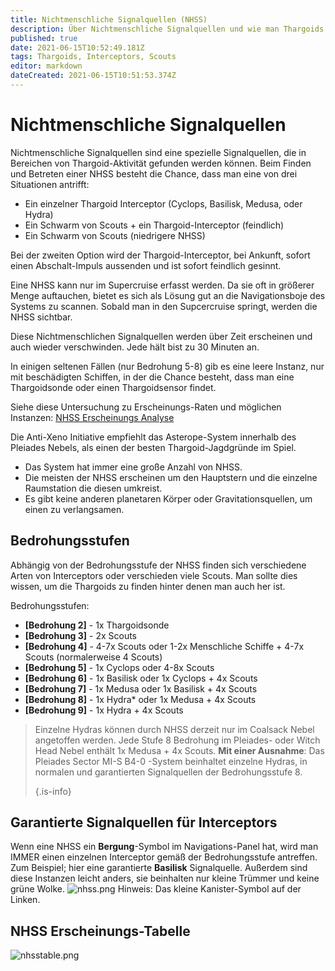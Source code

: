 ```yaml
---
title: Nichtmenschliche Signalquellen (NHSS)
description: Über Nichtmenschliche Signalquellen und wie man Thargoids findet
published: true
date: 2021-06-15T10:52:49.181Z
tags: Thargoids, Interceptors, Scouts
editor: markdown
dateCreated: 2021-06-15T10:51:53.374Z
---
```


# Nichtmenschliche Signalquellen
Nichtmenschliche Signalquellen sind eine spezielle Signalquellen, die in Bereichen von Thargoid-Aktivität gefunden werden können. Beim Finden und Betreten einer NHSS besteht die Chance, dass man eine von drei Situationen antrifft:

- Ein einzelner Thargoid Interceptor (Cyclops, Basilisk, Medusa, oder Hydra)
- Ein Schwarm von Scouts + ein Thargoid-Interceptor (feindlich)
- Ein Schwarm von Scouts (niedrigere NHSS)

Bei der zweiten Option wird der Thargoid-Interceptor, bei Ankunft, sofort einen Abschalt-Impuls aussenden und ist sofort feindlich gesinnt.

Eine NHSS kann nur im Supercruise erfasst werden. Da sie oft in größerer Menge auftauchen, bietet es sich als Lösung gut an die Navigationsboje des Systems zu scannen. Sobald man in den Supcercruise springt, werden die NHSS sichtbar.

Diese Nichtmenschlichen Signalquellen werden über Zeit erscheinen und auch wieder verschwinden. Jede hält bist zu 30 Minuten an.

In einigen seltenen Fällen (nur Bedrohung 5-8) gib es eine leere Instanz, nur mit beschädigten Schiffen, in der die Chance besteht, dass man eine Thargoidsonde oder einen Thargoidsensor findet.

Siehe diese Untersuchung zu Erscheinungs-Raten und möglichen Instanzen: [NHSS Erscheinungs Analyse](https://docs.google.com/spreadsheets/d/e/2PACX-1vRbZ2vWwaUPZlSx9Olg8o8Ml0xGVXQ8Ks7wtYycWfXymCZjn30tvP76fc5ACM1mx_O0ZvYBqI6VW3sa/pubhtml)

Die Anti-Xeno Initiative empfiehlt das Asterope-System innerhalb des Pleiades Nebels, als einen der besten Thargoid-Jagdgründe im Spiel.

- Das System hat immer eine große Anzahl von NHSS.
- Die meisten der NHSS erscheinen um den Hauptstern und die einzelne Raumstation die diesen umkreist.
- Es gibt keine anderen planetaren Körper oder Gravitationsquellen, um einen zu verlangsamen.

## Bedrohungsstufen
Abhängig von der Bedrohungsstufe der NHSS finden sich verschiedene Arten von Interceptors oder verschieden viele Scouts. Man sollte dies wissen, um die Thargoids zu finden hinter denen man auch her ist.

Bedrohungsstufen:

- **[Bedrohung 2]** - 1x Thargoidsonde
- **[Bedrohung 3]** - 2x Scouts
- **[Bedrohung 4]** - 4-7x Scouts oder 1-2x Menschliche Schiffe + 4-7x Scouts (normalerweise 4 Scouts)
- **[Bedrohung 5]** - 1x Cyclops oder 4-8x Scouts
- **[Bedrohung 6]** - 1x Basilisk oder 1x Cyclops + 4x Scouts
- **[Bedrohung 7]** - 1x Medusa oder 1x Basilisk + 4x Scouts
- **[Bedrohung 8]** - 1x Hydra* oder 1x Medusa + 4x Scouts
- **[Bedrohung 9]** - 1x Hydra + 4x Scouts

> Einzelne Hydras können durch NHSS derzeit nur im Coalsack Nebel angetoffen werden. Jede Stufe 8 Bedrohung im Pleiades- oder Witch Head Nebel enthält 1x Medusa + 4x Scouts. **Mit einer Ausnahme**: Das Pleiades Sector MI-S B4-0 -System beinhaltet einzelne Hydras, in normalen und garantierten Signalquellen der Bedrohungsstufe 8. 
> 
> {.is-info}

## Garantierte Signalquellen für Interceptors
Wenn eine NHSS ein **Bergung**-Symbol im Navigations-Panel hat, wird man IMMER einen einzelnen Interceptor gemäß der Bedrohungsstufe antreffen. Zum Beispiel; hier eine garantierte **Basilisk** Signalquelle. Außerdem sind diese Instanzen leicht anders, sie beinhalten nur kleine Trümmer und keine grüne Wolke. ![nhss.png](/img/nhss.png) Hinweis: Das kleine Kanister-Symbol auf der Linken.

## NHSS Erscheinungs-Tabelle
![nhsstable.png](/img/nhsstable.png)